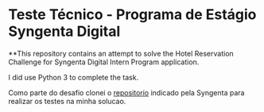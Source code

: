 # Teste Técnico - Programa de Estágio Syngenta Digital

**This repository contains an attempt to solve the Hotel Reservation Challenge for Syngenta Digital Intern Program application.

I did use Python 3 to complete the task. 

Como parte do desafio clonei o [repositorio](https://github.com/syngenta-digital/challenge-hotel-reservation-test) indicado pela Syngenta para realizar os testes na minha solucao.
